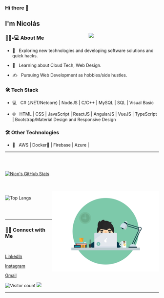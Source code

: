 ### Hi there 👋<h2> I'm Nicolás</h2>

<img align='right' src="https://media.giphy.com/media/M9gbBd9nbDrOTu1Mqx/giphy.gif" width="230">

<h3> 👨🏻•💻 About Me </h3>



- 🤔 &nbsp; Exploring new technologies and developing software solutions and quick hacks.

- 🌱 &nbsp; Learning about Cloud Tech, Web Design.

- ✍️ &nbsp; Pursuing Web Development as hobbies/side hustles.



<h3>🛠 Tech Stack</h3>



- 💻 &nbsp; C# (.NET/Netcore) | NodeJS | C/C++ | MySQL | SQL | Visual Basic

- 🌐 &nbsp; HTML | CSS | JavaScript | ReactJS | AngularJS | VueJS | TypeScript | Bootstrap/Material Design and Responsive Design

<!--

- 🛢 &nbsp; MySQL | MongoDB | SQL 

- 🔧 &nbsp; Git  | Selenium | Reverse Engenieering | Malware Design and Development

- 🖥 &nbsp; Illustrator| Photoshop | InDesign

-->



<h3>🛠 Other Technologies </h3>

- 🔧 &nbsp; AWS | Docker🐳 | Firebase | Azure | 

<hr>



<br/><br/>

[![Nico's GitHub Stats](https://github-readme-stats.vercel.app/api?username=nbuzzi&show_icons=true)](https://github.com/nbuzzi)

<br/>

<br/>

<img src="https://github.com/nirala69/nirala69/blob/master/70804f7e25b11f29db904f2fa7b4cd9d.gif" width="350" align='right'>

![Top Langs](https://github-readme-stats.vercel.app/api/top-langs/?username=nbuzzi&show_icons=true)

<br><br>



<hr>



<h3> 🤝🏻 Connect with Me </h3>

<br>



<p align="center">

<a href="https://www.linkedin.com/in/nicol%C3%A1s-buzzi-a76837112/">LinkedIn</a>

<a href="https://www.instagram.com/buzzinico/">Instagram</a>

<a href="mailto:nico.cbuzzi@gmail.com">Gmail</a>

</p>





![Visitor count](https://visitor-badge.laobi.icu/badge?page_id=nbuzzi)   <img src="https://media.giphy.com/media/dxn6fRlTIShoeBr69N/giphy.gif" width="30">





<hr>


